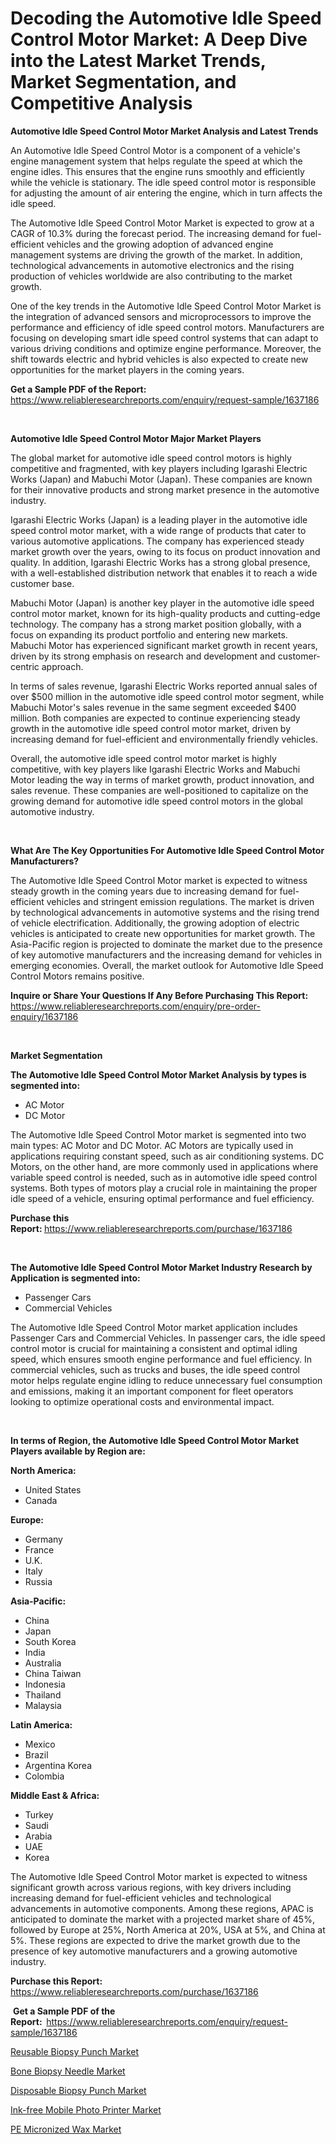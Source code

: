 <p><h1>Decoding the Automotive Idle Speed Control Motor Market: A Deep Dive into the Latest Market Trends, Market Segmentation, and Competitive Analysis</h1></p><p><strong>Automotive Idle Speed Control Motor Market Analysis and Latest Trends</strong></p>
<p><p>An Automotive Idle Speed Control Motor is a component of a vehicle's engine management system that helps regulate the speed at which the engine idles. This ensures that the engine runs smoothly and efficiently while the vehicle is stationary. The idle speed control motor is responsible for adjusting the amount of air entering the engine, which in turn affects the idle speed.</p><p>The Automotive Idle Speed Control Motor Market is expected to grow at a CAGR of 10.3% during the forecast period. The increasing demand for fuel-efficient vehicles and the growing adoption of advanced engine management systems are driving the growth of the market. In addition, technological advancements in automotive electronics and the rising production of vehicles worldwide are also contributing to the market growth.</p><p>One of the key trends in the Automotive Idle Speed Control Motor Market is the integration of advanced sensors and microprocessors to improve the performance and efficiency of idle speed control motors. Manufacturers are focusing on developing smart idle speed control systems that can adapt to various driving conditions and optimize engine performance. Moreover, the shift towards electric and hybrid vehicles is also expected to create new opportunities for the market players in the coming years.</p></p>
<p><strong>Get a Sample PDF of the Report:&nbsp;</strong> <a href="https://www.reliableresearchreports.com/enquiry/request-sample/1637186">https://www.reliableresearchreports.com/enquiry/request-sample/1637186</a></p>
<p>&nbsp;</p>
<p><strong>Automotive Idle Speed Control Motor Major Market Players</strong></p>
<p><p>The global market for automotive idle speed control motors is highly competitive and fragmented, with key players including Igarashi Electric Works (Japan) and Mabuchi Motor (Japan). These companies are known for their innovative products and strong market presence in the automotive industry.</p><p>Igarashi Electric Works (Japan) is a leading player in the automotive idle speed control motor market, with a wide range of products that cater to various automotive applications. The company has experienced steady market growth over the years, owing to its focus on product innovation and quality. In addition, Igarashi Electric Works has a strong global presence, with a well-established distribution network that enables it to reach a wide customer base.</p><p>Mabuchi Motor (Japan) is another key player in the automotive idle speed control motor market, known for its high-quality products and cutting-edge technology. The company has a strong market position globally, with a focus on expanding its product portfolio and entering new markets. Mabuchi Motor has experienced significant market growth in recent years, driven by its strong emphasis on research and development and customer-centric approach.</p><p>In terms of sales revenue, Igarashi Electric Works reported annual sales of over $500 million in the automotive idle speed control motor segment, while Mabuchi Motor's sales revenue in the same segment exceeded $400 million. Both companies are expected to continue experiencing steady growth in the automotive idle speed control motor market, driven by increasing demand for fuel-efficient and environmentally friendly vehicles.</p><p>Overall, the automotive idle speed control motor market is highly competitive, with key players like Igarashi Electric Works and Mabuchi Motor leading the way in terms of market growth, product innovation, and sales revenue. These companies are well-positioned to capitalize on the growing demand for automotive idle speed control motors in the global automotive industry.</p></p>
<p>&nbsp;</p>
<p><strong>What Are The Key Opportunities For Automotive Idle Speed Control Motor Manufacturers?</strong></p>
<p><p>The Automotive Idle Speed Control Motor market is expected to witness steady growth in the coming years due to increasing demand for fuel-efficient vehicles and stringent emission regulations. The market is driven by technological advancements in automotive systems and the rising trend of vehicle electrification. Additionally, the growing adoption of electric vehicles is anticipated to create new opportunities for market growth. The Asia-Pacific region is projected to dominate the market due to the presence of key automotive manufacturers and the increasing demand for vehicles in emerging economies. Overall, the market outlook for Automotive Idle Speed Control Motors remains positive.</p></p>
<p><strong>Inquire or Share Your Questions If Any Before Purchasing This Report:</strong> <a href="https://www.reliableresearchreports.com/enquiry/pre-order-enquiry/1637186">https://www.reliableresearchreports.com/enquiry/pre-order-enquiry/1637186</a></p>
<p>&nbsp;</p>
<p><strong>Market Segmentation</strong></p>
<p><strong>The Automotive Idle Speed Control Motor Market Analysis by types is segmented into:</strong></p>
<p><ul><li>AC Motor</li><li>DC Motor</li></ul></p>
<p><p>The Automotive Idle Speed Control Motor market is segmented into two main types: AC Motor and DC Motor. AC Motors are typically used in applications requiring constant speed, such as air conditioning systems. DC Motors, on the other hand, are more commonly used in applications where variable speed control is needed, such as in automotive idle speed control systems. Both types of motors play a crucial role in maintaining the proper idle speed of a vehicle, ensuring optimal performance and fuel efficiency.</p></p>
<p><strong>Purchase this Report:&nbsp;</strong><a href="https://www.reliableresearchreports.com/purchase/1637186">https://www.reliableresearchreports.com/purchase/1637186</a></p>
<p>&nbsp;</p>
<p><strong>The Automotive Idle Speed Control Motor Market Industry Research by Application is segmented into:</strong></p>
<p><ul><li>Passenger Cars</li><li>Commercial Vehicles</li></ul></p>
<p><p>The Automotive Idle Speed Control Motor market application includes Passenger Cars and Commercial Vehicles. In passenger cars, the idle speed control motor is crucial for maintaining a consistent and optimal idling speed, which ensures smooth engine performance and fuel efficiency. In commercial vehicles, such as trucks and buses, the idle speed control motor helps regulate engine idling to reduce unnecessary fuel consumption and emissions, making it an important component for fleet operators looking to optimize operational costs and environmental impact.</p></p>
<p>&nbsp;</p>
<p><strong>In terms of Region, the Automotive Idle Speed Control Motor Market Players available by Region are:</strong></p>
<p>
    <p> <strong> North America: </strong>
        <ul>
            <li>United States</li>
            <li>Canada</li>
        </ul>
        </p> 
    <p> <strong> Europe: </strong>
        <ul>
            <li>Germany</li>
            <li>France</li>
            <li>U.K.</li>
            <li>Italy</li>
            <li>Russia</li>
        </ul>
        </p> 
    <p> <strong> Asia-Pacific: </strong>
        <ul>
            <li>China</li>
            <li>Japan</li>
            <li>South Korea</li>
            <li>India</li>
            <li>Australia</li>
            <li>China Taiwan</li>
            <li>Indonesia</li>
            <li>Thailand</li>
            <li>Malaysia</li>
        </ul>
        </p> 
    <p> <strong> Latin America: </strong>
        <ul>
            <li>Mexico</li>
            <li>Brazil</li>
            <li>Argentina Korea</li>
            <li>Colombia</li>
        </ul>
        </p> 
    <p> <strong> Middle East & Africa: </strong>
        <ul>
            <li>Turkey</li>
            <li>Saudi</li>
            <li>Arabia</li>
            <li>UAE</li>
            <li>Korea</li>
        </ul>
    </p>
    </p>
<p><p>The Automotive Idle Speed Control Motor market is expected to witness significant growth across various regions, with key drivers including increasing demand for fuel-efficient vehicles and technological advancements in automotive components. Among these regions, APAC is anticipated to dominate the market with a projected market share of 45%, followed by Europe at 25%, North America at 20%, USA at 5%, and China at 5%. These regions are expected to drive the market growth due to the presence of key automotive manufacturers and a growing automotive industry.</p></p>
<p><strong>Purchase this Report: </strong><a href="https://www.reliableresearchreports.com/purchase/1637186">https://www.reliableresearchreports.com/purchase/1637186</a></p>
<p>&nbsp;<strong>Get a Sample PDF of the Report:&nbsp;&nbsp;</strong><a href="https://www.reliableresearchreports.com/enquiry/request-sample/1637186">https://www.reliableresearchreports.com/enquiry/request-sample/1637186</a></p>
<p><strong></strong></p>
<p><p><a href="https://medium.com/@birdielynch2022/reusable-biopsy-punch-market-insight-market-trends-growth-forecasted-from-2024-to-2031-44bcca6197ee">Reusable Biopsy Punch Market</a></p><p><a href="https://medium.com/@birdielynch2022/bone-biopsy-needle-market-size-cagr-trends-2024-2030-1bb8eaba9c22">Bone Biopsy Needle Market</a></p><p><a href="https://medium.com/@birdielynch2022/disposable-biopsy-punch-market-analysis-and-sze-forecasted-for-period-from-2024-to-2031-df3d8c65c639">Disposable Biopsy Punch Market</a></p><p><a href="https://github.com/Whitneyboyettebo9kiw7yr13/Market-Research-Report-List-1/blob/main/ink-free-mobile-photo-printer-market.md">Ink-free Mobile Photo Printer Market</a></p><p><a href="https://github.com/PeterParrish5/Market-Research-Report-List-3/blob/main/pe-micronized-wax-market.md">PE Micronized Wax Market</a></p></p>
